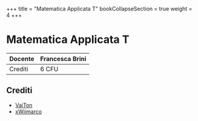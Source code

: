 +++
title = "Matematica Applicata T"
bookCollapseSection = true
weight = 4
+++

# Matematica Applicata T

| Docente | Francesca Brini |
| ------- | --------------- |
| Crediti | 6 CFU           |

## Crediti

- [VaiTon](https://github.com/VaiTon)
- [xWiimarco](https://github.com/xWiimarco)

